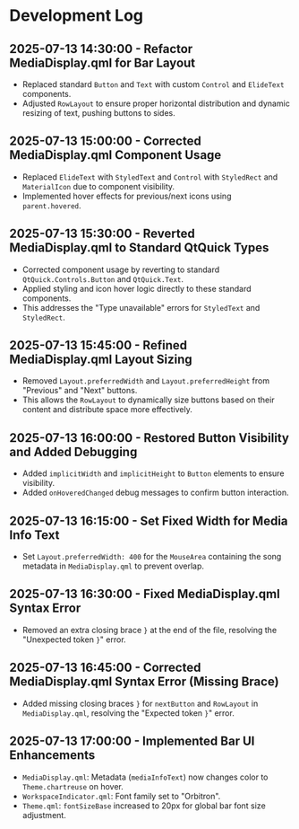 # Development Log

## 2025-07-13 14:30:00 - Refactor MediaDisplay.qml for Bar Layout
- Replaced standard `Button` and `Text` with custom `Control` and `ElideText` components.
- Adjusted `RowLayout` to ensure proper horizontal distribution and dynamic resizing of text, pushing buttons to sides.

## 2025-07-13 15:00:00 - Corrected MediaDisplay.qml Component Usage
- Replaced `ElideText` with `StyledText` and `Control` with `StyledRect` and `MaterialIcon` due to component visibility.
- Implemented hover effects for previous/next icons using `parent.hovered`.

## 2025-07-13 15:30:00 - Reverted MediaDisplay.qml to Standard QtQuick Types
- Corrected component usage by reverting to standard `QtQuick.Controls.Button` and `QtQuick.Text`.
- Applied styling and icon hover logic directly to these standard components.
- This addresses the "Type unavailable" errors for `StyledText` and `StyledRect`.

## 2025-07-13 15:45:00 - Refined MediaDisplay.qml Layout Sizing
- Removed `Layout.preferredWidth` and `Layout.preferredHeight` from "Previous" and "Next" buttons.
- This allows the `RowLayout` to dynamically size buttons based on their content and distribute space more effectively.

## 2025-07-13 16:00:00 - Restored Button Visibility and Added Debugging
- Added `implicitWidth` and `implicitHeight` to `Button` elements to ensure visibility.
- Added `onHoveredChanged` debug messages to confirm button interaction.

## 2025-07-13 16:15:00 - Set Fixed Width for Media Info Text
- Set `Layout.preferredWidth: 400` for the `MouseArea` containing the song metadata in `MediaDisplay.qml` to prevent overlap.

## 2025-07-13 16:30:00 - Fixed MediaDisplay.qml Syntax Error
- Removed an extra closing brace `}` at the end of the file, resolving the "Unexpected token `}`" error.

## 2025-07-13 16:45:00 - Corrected MediaDisplay.qml Syntax Error (Missing Brace)
- Added missing closing braces `}` for `nextButton` and `RowLayout` in `MediaDisplay.qml`, resolving the "Expected token `}`" error.

## 2025-07-13 17:00:00 - Implemented Bar UI Enhancements
- `MediaDisplay.qml`: Metadata (`mediaInfoText`) now changes color to `Theme.chartreuse` on hover.
- `WorkspaceIndicator.qml`: Font family set to "Orbitron".
- `Theme.qml`: `fontSizeBase` increased to 20px for global bar font size adjustment.